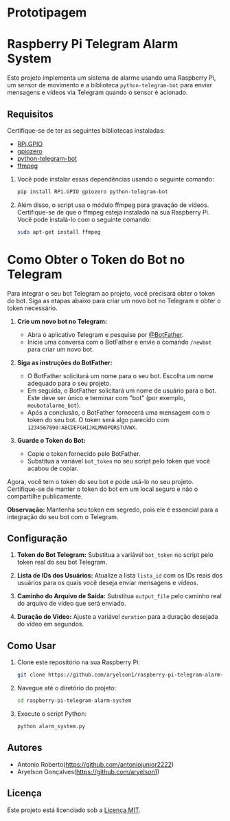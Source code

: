 # Prototipagem

# Raspberry Pi Telegram Alarm System

Este projeto implementa um sistema de alarme usando uma Raspberry Pi, um sensor de movimento e a biblioteca `python-telegram-bot` para enviar mensagens e vídeos via Telegram quando o sensor é acionado.

## Requisitos

Certifique-se de ter as seguintes bibliotecas instaladas:

- [RPi.GPIO](https://pypi.org/project/RPi.GPIO/)
- [gpiozero](https://gpiozero.readthedocs.io/en/stable/)
- [python-telegram-bot](https://python-telegram-bot.readthedocs.io/en/stable/)
- [ffmpeg](https://www.ffmpeg.org/)

1. Você pode instalar essas dependências usando o seguinte comando:

      ```bash
      pip install RPi.GPIO gpiozero python-telegram-bot

2. Além disso, o script usa o módulo ffmpeg para gravação de vídeos. Certifique-se de que o ffmpeg esteja instalado na sua Raspberry Pi. Você pode instalá-lo com o seguinte comando:

      ```bash
      sudo apt-get install ffmpeg
      
# Como Obter o Token do Bot no Telegram

Para integrar o seu bot Telegram ao projeto, você precisará obter o token do bot. Siga as etapas abaixo para criar um novo bot no Telegram e obter o token necessário.
    
1. **Crie um novo bot no Telegram:**
    - Abra o aplicativo Telegram e pesquise por [@BotFather](https://t.me/BotFather).
    - Inicie uma conversa com o BotFather e envie o comando `/newbot` para criar um novo bot.
    
2. **Siga as instruções do BotFather:**
    - O BotFather solicitará um nome para o seu bot. Escolha um nome adequado para o seu projeto.
    - Em seguida, o BotFather solicitará um nome de usuário para o bot. Este deve ser único e terminar com "bot" (por exemplo, `meubotalarme_bot`).
    - Após a conclusão, o BotFather fornecerá uma mensagem com o token do seu bot. O token será algo parecido com `1234567890:ABCDEFGHIJKLMNOPQRSTUVWX`.
    
3. **Guarde o Token do Bot:**
    - Copie o token fornecido pelo BotFather.
    - Substitua a variável `bot_token` no seu script pelo token que você acabou de copiar.
    
Agora, você tem o token do seu bot e pode usá-lo no seu projeto. Certifique-se de manter o token do bot em um local seguro e não o compartilhe publicamente.

**Observação:** Mantenha seu token em segredo, pois ele é essencial para a integração do seu bot com o Telegram.

## Configuração

1. **Token do Bot Telegram:**
   Substitua a variável `bot_token` no script pelo token real do seu bot Telegram.
   
2. **Lista de IDs dos Usuários:**
   Atualize a lista `lista_id` com os IDs reais dos usuários para os quais você deseja enviar mensagens e vídeos.

3. **Caminho do Arquivo de Saída:**
   Substitua `output_file` pelo caminho real do arquivo de vídeo que será enviado.

4. **Duração do Vídeo:**
   Ajuste a variável `duration` para a duração desejada do vídeo em segundos.

## Como Usar

1. Clone este repositório na sua Raspberry Pi:

   ```bash
   git clone https://github.com/aryelson1/raspberry-pi-telegram-alarm-system.git

2. Navegue até o diretório do projeto:

   ```bash
   cd raspberry-pi-telegram-alarm-system

3. Execute o script Python:

   ```bash
   python alarm_system.py

## Autores

- Antonio Roberto(https://github.com/antoniojunior2222)
- Aryelson Gonçalves(https://github.com/aryelson1)

## Licença

Este projeto está licenciado sob a [Licença MIT](LICENSE).

